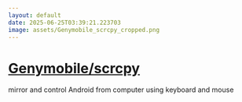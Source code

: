 ```yaml
---
layout: default
date: 2025-06-25T03:39:21.223703
image: assets/Genymobile_scrcpy_cropped.png
---
```


# [Genymobile/scrcpy](https://github.com/Genymobile/scrcpy)

mirror and control Android from computer using keyboard and mouse
